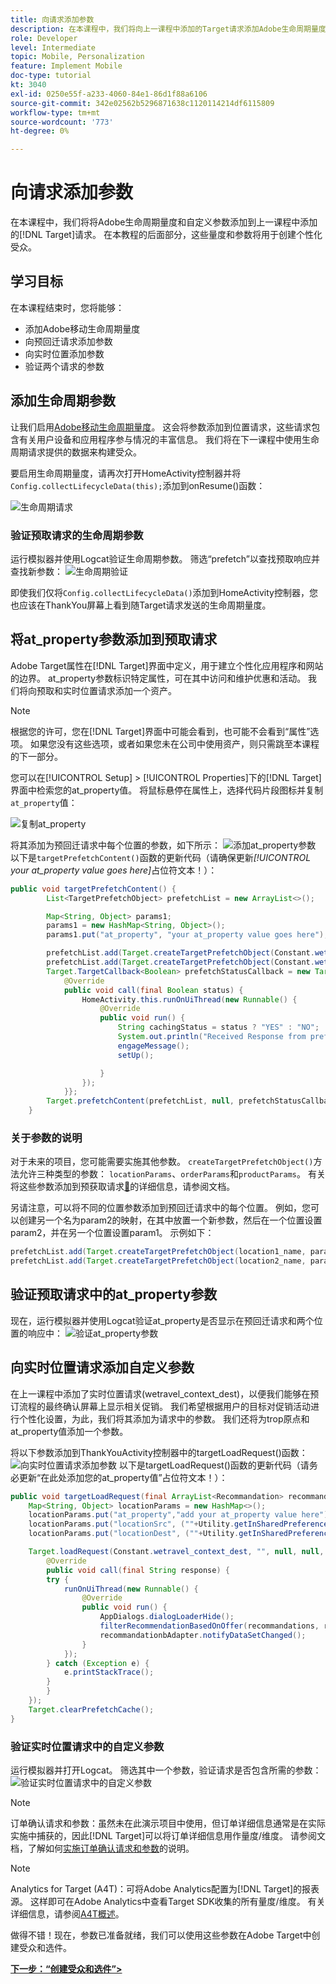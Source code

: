 ```yaml
---
title: 向请求添加参数
description: 在本课程中，我们将向上一课程中添加的Target请求添加Adobe生命周期量度和自定义参数。 在本教程的后面部分，这些量度和参数将用于创建个性化受众。
role: Developer
level: Intermediate
topic: Mobile, Personalization
feature: Implement Mobile
doc-type: tutorial
kt: 3040
exl-id: 0250e55f-a233-4060-84e1-86d1f88a6106
source-git-commit: 342e02562b5296871638c1120114214df6115809
workflow-type: tm+mt
source-wordcount: '773'
ht-degree: 0%

---
```


# 向请求添加参数

在本课程中，我们将将Adobe生命周期量度和自定义参数添加到上一课程中添加的[!DNL Target]请求。 在本教程的后面部分，这些量度和参数将用于创建个性化受众。

## 学习目标

在本课程结束时，您将能够：

* 添加Adobe移动生命周期量度
* 向预回迁请求添加参数
* 向实时位置添加参数
* 验证两个请求的参数

## 添加生命周期参数

让我们启用[Adobe移动生命周期量度](https://experienceleague.adobe.com/docs/mobile-services/android/metrics.html?lang=en)。 这会将参数添加到位置请求，这些请求包含有关用户设备和应用程序参与情况的丰富信息。 我们将在下一课程中使用生命周期请求提供的数据来构建受众。

要启用生命周期量度，请再次打开HomeActivity控制器并将`Config.collectLifecycleData(this);`添加到onResume()函数：

![生命周期请求](assets/lifecycle_code.jpg)

### 验证预取请求的生命周期参数

运行模拟器并使用Logcat验证生命周期参数。 筛选“prefetch”以查找预取响应并查找新参数：
![生命周期验证](assets/lifecycle_validation.jpg)

即使我们仅将`Config.collectLifecycleData()`添加到HomeActivity控制器，您也应该在ThankYou屏幕上看到随Target请求发送的生命周期量度。

## 将at_property参数添加到预取请求

Adobe Target属性在[!DNL Target]界面中定义，用于建立个性化应用程序和网站的边界。 at_property参数标识特定属性，可在其中访问和维护优惠和活动。 我们将向预取和实时位置请求添加一个资产。

>[!NOTE]
>
>根据您的许可，您在[!DNL Target]界面中可能会看到，也可能不会看到“属性”选项。 如果您没有这些选项，或者如果您未在公司中使用资产，则只需跳至本课程的下一部分。

您可以在[!UICONTROL Setup] > [!UICONTROL Properties]下的[!DNL Target]界面中检索您的at_property值。  将鼠标悬停在属性上，选择代码片段图标并复制`at_property`值：

![复制at_property](assets/at_property_interface.jpg)

将其添加为预回迁请求中每个位置的参数，如下所示：
![添加at_property参数](assets/params_at_property.jpg)
以下是`targetPrefetchContent()`函数的更新代码（请确保更新&#x200B;_[!UICONTROL your at_property value goes here]_&#x200B;占位符文本！）：

```java
public void targetPrefetchContent() {
        List<TargetPrefetchObject> prefetchList = new ArrayList<>();

        Map<String, Object> params1;
        params1 = new HashMap<String, Object>();
        params1.put("at_property", "your at_property value goes here");

        prefetchList.add(Target.createTargetPrefetchObject(Constant.wetravel_engage_home, params1));
        prefetchList.add(Target.createTargetPrefetchObject(Constant.wetravel_engage_search, params1));
        Target.TargetCallback<Boolean> prefetchStatusCallback = new Target.TargetCallback<Boolean>() {
            @Override
            public void call(final Boolean status) {
                HomeActivity.this.runOnUiThread(new Runnable() {
                    @Override
                    public void run() {
                        String cachingStatus = status ? "YES" : "NO";
                        System.out.println("Received Response from prefetch : " + cachingStatus);
                        engageMessage();
                        setUp();

                    }
                });
            }};
        Target.prefetchContent(prefetchList, null, prefetchStatusCallback);
    }
```

### 关于参数的说明

对于未来的项目，您可能需要实施其他参数。 `createTargetPrefetchObject()`方法允许三种类型的参数： `locationParams`、`orderParams`和`productParams`。 有关将这些参数添加到预获取请求[&#128279;](https://experienceleague.adobe.com/docs/mobile-services/android/target-android/c-mob-target-prefetch-android.html?lang=en)的详细信息，请参阅文档。

另请注意，可以将不同的位置参数添加到预回迁请求中的每个位置。 例如，您可以创建另一个名为param2的映射，在其中放置一个新参数，然后在一个位置设置param2，并在另一个位置设置param1。 示例如下：

```java
prefetchList.add(Target.createTargetPrefetchObject(location1_name, params1);
prefetchList.add(Target.createTargetPrefetchObject(location2_name, params2);
```

## 验证预取请求中的at_property参数

现在，运行模拟器并使用Logcat验证at_property是否显示在预回迁请求和两个位置的响应中：
![验证at_property参数](assets/parameters_at_property_validation.jpg)

## 向实时位置请求添加自定义参数

在上一课程中添加了实时位置请求(wetravel_context_dest)，以便我们能够在预订流程的最终确认屏幕上显示相关促销。 我们希望根据用户的目标对促销活动进行个性化设置，为此，我们将其添加为请求中的参数。 我们还将为trop原点和at_property值添加一个参数。

将以下参数添加到ThankYouActivity控制器中的targetLoadRequest()函数：
![向实时位置请求添加参数](assets/parameters_live_location.jpg)
以下是targetLoadRequest()函数的更新代码（请务必更新“在此处添加您的at_property值”占位符文本！）：

```java
public void targetLoadRequest(final ArrayList<Recommandation> recommandations) {
    Map<String, Object> locationParams = new HashMap<>();
    locationParams.put("at_property","add your at_property value here");
    locationParams.put("locationSrc", (""+Utility.getInSharedPreference(ThankYouActivity.this,Constant.departure,"")));
    locationParams.put("locationDest", (""+Utility.getInSharedPreference(ThankYouActivity.this,Constant.destination,"")));

    Target.loadRequest(Constant.wetravel_context_dest, "", null, null, locationParams, new Target.TargetCallback<String>() {
        @Override
        public void call(final String response) {
        try {
            runOnUiThread(new Runnable() {
                @Override
                public void run() {
                    AppDialogs.dialogLoaderHide();
                    filterRecommendationBasedOnOffer(recommandations, response);
                    recommandationbAdapter.notifyDataSetChanged();
                }
            });
        } catch (Exception e) {
            e.printStackTrace();
        }
        }
    });
    Target.clearPrefetchCache();
}
```

### 验证实时位置请求中的自定义参数

运行模拟器并打开Logcat。 筛选其中一个参数，验证请求是否包含所需的参数：
![验证实时位置请求中的自定义参数](assets/parameters_live_location_validation.jpg)

>[!NOTE]
>
>订单确认请求和参数：虽然未在此演示项目中使用，但订单详细信息通常是在实际实施中捕获的，因此[!DNL Target]可以将订单详细信息用作量度/维度。 请参阅文档，了解如何[实施订单确认请求和参数](https://experienceleague.adobe.com/docs/mobile-services/android/target-android/c-target-methods.html?lang=en)的说明。

>[!NOTE]
>
>Analytics for Target (A4T)：可将Adobe Analytics配置为[!DNL Target]的报表源。 这样即可在Adobe Analytics中查看Target SDK收集的所有量度/维度。 有关详细信息，请参阅[A4T概述](https://experienceleague.adobe.com/docs/target/using/integrate/a4t/a4t.html?lang=zh-Hans)。

做得不错！现在，参数已准备就绪，我们可以使用这些参数在Adobe Target中创建受众和选件。

**[下一步：“创建受众和选件”>](create-audiences-and-offers.md)**
